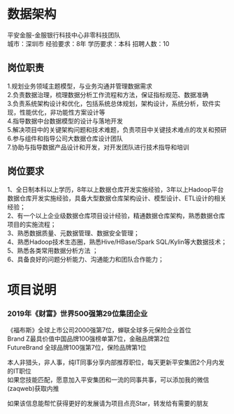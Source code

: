 # 数据架构
平安金服-金服银行科技中心非零科技团队  
城市：深圳市 经验要求：8年 学历要求：本科  招聘人数：10

## 岗位职责
1.规划业务领域主题模型，与业务沟通并管理数据需求   
2.负责数据治理，梳理数据分析工作流程和方法，保证指标规范、数据准确   
3.负责系统架构设计和优化，包括系统总体规划，架构设计，系统分析，软件实现，性能优化，非功能性方案设计等   
4.指导数据中台数据模型的设计与落地开发   
5.解决项目中的关键架构问题和技术难题，负责项目中关键技术难点的攻关和预研   
6.参与组件和指导公司大数据仓库设计团队   
7.协助与指导数据产品设计和开发，对开发团队进行技术指导和培训

## 岗位要求
1、全日制本科以上学历，8年以上数据仓库开发实施经验，3年以上Hadoop平台数据仓库开发实施经验，具备大型数据仓库架构设计、模型设计、ETL设计的相关经验；   
2、有一个以上企业级数据仓库项目设计经验，精通数据仓库架构，熟悉数据仓库项目的实施流程；   
3、熟悉数据质量、元数据管理、数据安全管理；   
4、熟悉Hadoop技术生态圈，熟悉Hive/HBase/Spark SQL/Kylin等大数据技术；   
5、熟悉各类常用数据分析方法 ；   
6、具备良好的问题分析能力、沟通能力和团队合作能力；

# 项目说明

### 2019年《财富》世界500强第29位集团企业
《福布斯》全球上市公司2000强第7位，蝉联全球多元保险企业首位  
Brand Z最具价值中国品牌100强榜单第7位，金融品牌第2位  
FutureBrand 全球品牌100强第7位，保险品牌第1位

本人非猎头，非人事，纯IT同事分享内部推荐职位，每天更新平安集团2个月内发的IT职位  
如果您技能匹配，愿意加入平安集团和一流的同事共事，可以添加我的微信(zaqweb)获取内推 

如果该信息能帮忙获得更好的发展请为项目点亮Star，转发给有需要的朋友




